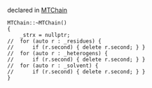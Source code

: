 
declared in [MTChain](MTChain.hpp.md)

~~~ { .cpp }
MTChain::~MTChain()
{
	_strx = nullptr;
//	for (auto r : _residues) { 
//		if (r.second) { delete r.second; } }
//	for (auto r : _heterogens) { 
//		if (r.second) { delete r.second; } }
//	for (auto r : _solvent) { 
//		if (r.second) { delete r.second; } }
}
~~~

